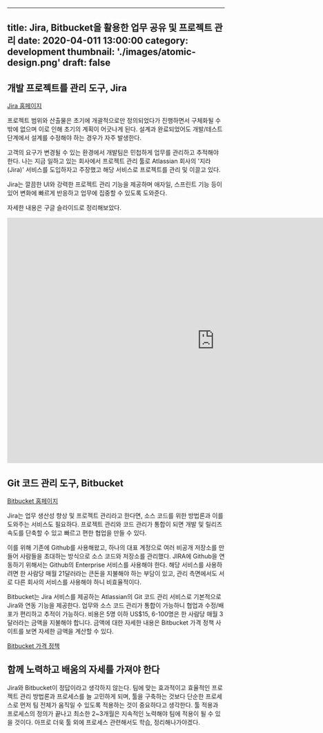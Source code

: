 
---
title: Jira, Bitbucket을 활용한 업무 공유 및 프로젝트 관리
date: 2020-04-011 13:00:00
category: development
thumbnail: './images/atomic-design.png'
draft: false
---

## 개발 프로젝트를 관리 도구, Jira
[Jira 홈페이지](https://www.atlassian.com/ko/software/jira)

프로젝트 범위와 산출물은 초기에 개괄적으로만 정의되었다가 진행하면서 구체화될 수밖에 없으며 이로 인해 초기의 계획이 어긋나게 된다. 설계과 완료되었어도 개발/테스트 단계에서 설계를 수정해야 하는 경우가 자주 발생한다.

고객의 요구가 변경될 수 있는 환경에서 개발팀은 민첩하게 업무를 관리하고 추적해야 한다. 나는 지금 일하고 있는 회사에서 프로젝트 관리 툴로 Atlassian 회사의 '지라(Jira)' 서비스를 도입하자고 주장했고 해당 서비스로 프로젝트를 관리 및 이끌고 있다.

Jira는 깔끔한 UI와 강력한 프로젝트 관리 기능을 제공하며 애자일, 스프린트 기능 등이 있어 변화에 빠르게 반응하고 업무에 집중할 수 있도록 도와준다.

자세한 내용은 구글 슬라이드로 정리해보았다.

<iframe src="https://docs.google.com/presentation/d/e/2PACX-1vRExz7fv0zOOwPBnRRkjYnx0YXvwMxK_eMycpyhAGkuPxHQvnzj23x_l5_WCffiZCjIQzieHHMzLjSw/embed?start=false&loop=false&delayms=10000" frameborder="0" width="960" height="569" allowfullscreen="true" mozallowfullscreen="true" webkitallowfullscreen="true"></iframe>


## Git 코드 관리 도구, Bitbucket
[Bitbucket 홈페이지](https://bitbucket.org/product/ko/)

Jira는 업무 생산성 향상 및 프로젝트 관리라고 한다면, 소스 코드를 위한 방법론과 이를 도와주는 서비스도 필요하다.  프로젝트 관리와 코드 관리가 통합이 되면 개발 및 릴리즈 속도를 단축할 수 있고 빠르고 편한 협업을 만들 수 있다.

이를 위해 기존에 Github를 사용해왔고, 하나의 대표 계정으로 여러 비공개 저장소를 만들어 사람들을 초대하는 방식으로 소스 코드와 저장소를 관리했다. JIRA에 Github을 연동하기 위해서는 Github의 Enterprise 서비스를 사용해야 한다. 해당 서비스를 사용하려면 한 사람당 매월 21달러라는 큰돈을 지불해야 하는 부담이 있고, 관리 측면에서도 서로 다른 회사의 서비스를 사용해야 하니 비효율적이다.

Bitbucket는 Jira 서비스를 제공하는 Atlassian의 Git 코드 관리 서비스로 기본적으로 Jira와 연동 기능을 제공한다. 업무와 소스 코드 관리가 통합이 가능하니 협업과 수정/배포가 편리하고 추적이 가능하다. 비용은 5명 이하 US$15, 6-100명은 한 사람당 매월 3달러라는 금액을 지불해야 합니다. 금액에 대한 자세한 내용은 Bitbucket 가격 정책 사이트를 보면 자세한 금액을 계산할 수 있다.

[Bitbucket 가격 정책](https://bitbucket.org/product/ko/pricing)


## 함께 노력하고 배움의 자세를 가져야 한다

Jira와 Bitbucket이 정답이라고 생각하지 않는다. 팀에 맞는 효과적이고 효율적인 프로젝트 관리 방법론과 프로세스를 늘 고민하게 되며, 툴을 구축하는 것보다 단순한 프로세스로 먼저 팀 전체가 움직일 수 있도록 적용하는 것이 중요하다고 생각한다. 툴 적용과 프로세스의 정의가 끝나고 최소한 2~3개월은 지속적인 노력해야 팀에 적용이 될 수 있을 것이다. 아프로 더욱 툴 외에 프로세스 관련해서도 학습, 정리해나가야겠다.
